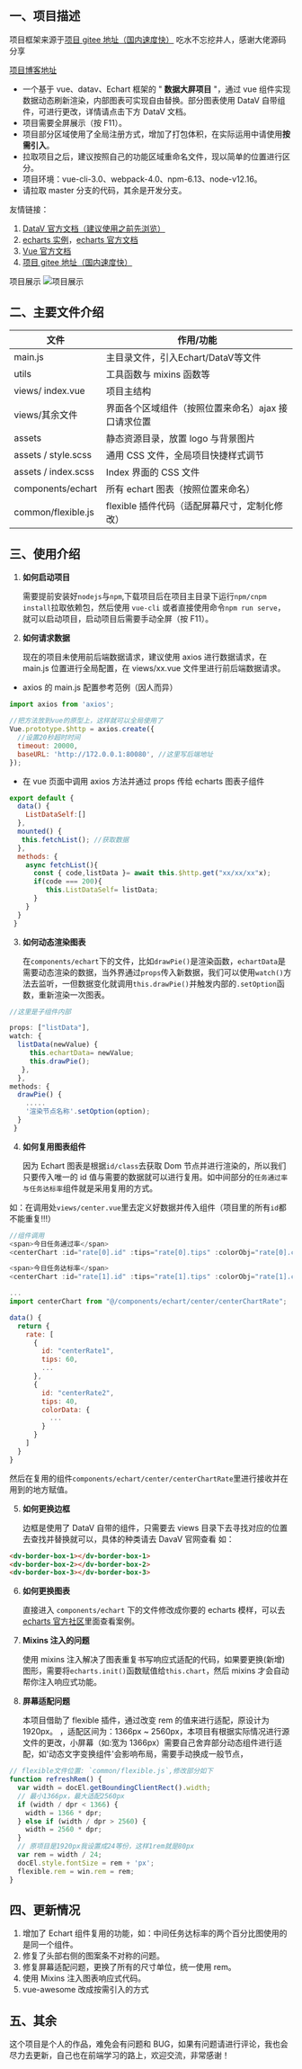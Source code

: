 ## 一、项目描述

项目框架来源于[项目 gitee 地址（国内速度快）](https://gitee.com/MTrun/big-screen-vue-datav)
吃水不忘挖井人，感谢大佬源码分享

[项目博客地址]()


- 一个基于 vue、datav、Echart 框架的 " **数据大屏项目** "，通过 vue 组件实现数据动态刷新渲染，内部图表可实现自由替换。部分图表使用 DataV 自带组件，可进行更改，详情请点击下方 DataV 文档。
- 项目需要全屏展示（按 F11）。
- 项目部分区域使用了全局注册方式，增加了打包体积，在实际运用中请使用**按需引入**。
- 拉取项目之后，建议按照自己的功能区域重命名文件，现以简单的位置进行区分。
- 项目环境：vue-cli-3.0、webpack-4.0、npm-6.13、node-v12.16。
- 请拉取 master 分支的代码，其余是开发分支。

友情链接：

1.  [DataV 官方文档（建议使用之前先浏览）](http://datav.jiaminghi.com/guide/)
2.  [echarts 实例](https://www.echartsjs.com/examples/zh/index.html)，[echarts 官方文档](https://www.echartsjs.com/zh/option.html#title)
3.  [Vue 官方文档](https://cn.vuejs.org/v2/guide/instance.html)
4.  [项目 gitee 地址（国内速度快）](https://gitee.com/MTrun/big-screen-vue-datav)

项目展示
![项目展示](https://images.gitee.com/uploads/images/2020/0411/221307_0f8af2e7_4964818.gif '20200411_221020.gif')

## 二、主要文件介绍

| 文件                | 作用/功能                                           |
| ------------------- | --------------------------------------------------- |
| main.js             | 主目录文件，引入Echart/DataV等文件                   |
| utils               | 工具函数与 mixins 函数等                            |
| views/ index.vue    | 项目主结构                                          |
| views/其余文件      | 界面各个区域组件（按照位置来命名）ajax 接口请求位置 |
| assets              | 静态资源目录，放置 logo 与背景图片                  |
| assets / style.scss | 通用 CSS 文件，全局项目快捷样式调节                 |
| assets / index.scss | Index 界面的 CSS 文件                               |
| components/echart   | 所有 echart 图表（按照位置来命名）                  |
| common/flexible.js  | flexible 插件代码（适配屏幕尺寸，定制化修改）       |

## 三、使用介绍

1. **如何启动项目**

   需要提前安装好`nodejs`与`npm`,下载项目后在项目主目录下运行`npm/cnpm install`拉取依赖包，然后使用 `vue-cli` 或者直接使用命令`npm run serve`，就可以启动项目，启动项目后需要手动全屏（按 F11）。

2. **如何请求数据**

   现在的项目未使用前后端数据请求，建议使用 axios 进行数据请求，在 main.js 位置进行全局配置，在 views/xx.vue 文件里进行前后端数据请求。

- axios 的 main.js 配置参考范例（因人而异）

```js
import axios from 'axios';

//把方法放到vue的原型上，这样就可以全局使用了
Vue.prototype.$http = axios.create({
  //设置20秒超时时间
  timeout: 20000,
  baseURL: 'http://172.0.0.1:80080', //这里写后端地址
});
```

- 在 vue 页面中调用 axios 方法并通过 props 传给 echarts 图表子组件

```js
export default {
  data() {
  	ListDataSelf:[]
  },
  mounted() {
   this.fetchList(); //获取数据
  },
  methods: {
	async fetchList(){
	  const { code,listData }= await this.$http.get("xx/xx/xx"x);
	  if(code === 200){
		 this.ListDataSelf= listData;
	  }
	}
  }
 }
```

3. **如何动态渲染图表**

   在`components/echart`下的文件，比如`drawPie()`是渲染函数，`echartData`是需要动态渲染的数据，当外界通过`props`传入新数据，我们可以使用`watch()`方法去监听，一但数据变化就调用`this.drawPie()`并触发内部的`.setOption`函数，重新渲染一次图表。

```js
//这里是子组件内部

props: ["listData"],
watch: {
  listData(newValue) {
     this.echartData= newValue;
     this.drawPie();
   },
  },
methods: {
  drawPie() {
  	.....
  	'渲染节点名称'.setOption(option);
  }
 }
```

4. **如何复用图表组件**

   因为 Echart 图表是根据`id/class`去获取 Dom 节点并进行渲染的，所以我们只要传入唯一的 id 值与需要的数据就可以进行复用。如中间部分的`任务通过率与任务达标率`组件就是采用复用的方式。

如：在调用处`views/center.vue`里去定义好数据并传入组件（项目里的所有`id`都不能重复!!!）

```js
//组件调用
<span>今日任务通过率</span>
<centerChart :id="rate[0].id" :tips="rate[0].tips" :colorObj="rate[0].colorData" />

<span>今日任务达标率</span>
<centerChart :id="rate[1].id" :tips="rate[1].tips" :colorObj="rate[1].colorData" />

...
import centerChart from "@/components/echart/center/centerChartRate";

data() {
  return {
    rate: [
      {
        id: "centerRate1",
        tips: 60,
        ...
      },
      {
        id: "centerRate2",
        tips: 40,
        colorData: {
          ...
        }
      }
    ]
  }
}
```

然后在复用的组件`components/echart/center/centerChartRate`里进行接收并在用到的地方赋值。

5. **如何更换边框**

   边框是使用了 DataV 自带的组件，只需要去 views 目录下去寻找对应的位置去查找并替换就可以，具体的种类请去 DavaV 官网查看
   如：

```html
<dv-border-box-1></dv-border-box-1>
<dv-border-box-2></dv-border-box-2>
<dv-border-box-3></dv-border-box-3>
```

6. **如何更换图表**

   直接进入 `components/echart` 下的文件修改成你要的 echarts 模样，可以去[echarts 官方社区](https://gallery.echartsjs.com/explore.html#sort=rank~timeframe=all~author=all)里面查看案例。

7. **Mixins 注入的问题**

   使用 mixins 注入解决了图表重复书写响应式适配的代码，如果要更换(新增)图形，需要将`echarts.init()`函数赋值给`this.chart`，然后 mixins 才会自动帮你注入响应式功能。

8. **屏幕适配问题**

   本项目借助了 flexible 插件，通过改变 rem 的值来进行适配，原设计为 1920px。 ，适配区间为：1366px ~ 2560px，本项目有根据实际情况进行源文件的更改，小屏幕（如:宽为 1366px）需要自己舍弃部分动态组件进行适配，如'动态文字变换组件'会影响布局，需要手动换成一般节点，

```js
// flexible文件位置: `common/flexible.js`,修改部分如下
function refreshRem() {
  var width = docEl.getBoundingClientRect().width;
  // 最小1366px，最大适配2560px
  if (width / dpr < 1366) {
    width = 1366 * dpr;
  } else if (width / dpr > 2560) {
    width = 2560 * dpr;
  }
  // 原项目是1920px我设置成24等份，这样1rem就是80px
  var rem = width / 24;
  docEl.style.fontSize = rem + 'px';
  flexible.rem = win.rem = rem;
}
```

## 四、更新情况

1. 增加了 Echart 组件复用的功能，如：中间任务达标率的两个百分比图使用的是同一个组件。
2. 修复了头部右侧的图案条不对称的问题。
3. 修复屏幕适配问题，更换了所有的尺寸单位，统一使用 rem。
4. 使用 Mixins 注入图表响应式代码。
5. vue-awesome 改成按需引入的方式

## 五、其余

这个项目是个人的作品，难免会有问题和 BUG，如果有问题请进行评论，我也会尽力去更新，自己也在前端学习的路上，欢迎交流，非常感谢！
